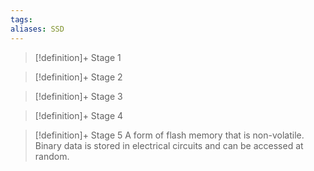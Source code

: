 ```yaml
---
tags:
aliases: SSD
---
```


> [!definition]+ Stage 1
>

> [!definition]+ Stage 2
>

> [!definition]+ Stage 3
>

> [!definition]+ Stage 4
>

> [!definition]+ Stage 5
> A form of flash memory that is non-volatile. Binary data is stored in electrical circuits and can be accessed at random.



